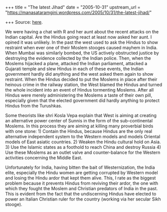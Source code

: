 +++
title = "The latest Jihad"
date = "2005-10-31"
upstream_url = "https://manasataramgini.wordpress.com/2005/10/31/the-latest-jihad/"

+++
Source: [here](https://manasataramgini.wordpress.com/2005/10/31/the-latest-jihad/).

We were having a chat with R and her aunt about the recent attacks on
the Indian capital. Are the Hindus going react at least now asked her
aunt. I opined it was unlikely. In the past the west used to ask the
Hindus to show restraint when ever one of their Moslem stooges caused
mayhem in India. When Mumbai was similarly bombed, the US actively
obstructed justice by destroying the evidence collected by the Indian
police. Then, when the Moslems hijacked a plane, attacked the Indian
parliament, attacked a Gujarati temple and slew Hindus in each of these
events, the Indian government hardly did anything and the west asked
them again to show restraint. When the Hindus decided to put the Moslems
in place after their heinous crime in the railway station, the West
blamed the Hindus and turned the whole incident into an event of Hindus
tormenting Moslems. After all Hindus were merely administering the
Moslems a taste of their own pill, especially given that the elected
government did hardly anything to protect Hindus from the Turushkas.

Some theorists like shri Kosla Vepa explain that West is aiming at
creating an alternative power center of Sunnis in the form of the
sub-continental Moslems. In this process they are aiming at killing many
proverbial birds with one stone: 1) Contain the Hindus, because Hindus
are the only real alternative independent system to the Western models
and models Oriental models of East asiatic countries. 2) Weaken the
Hindu cultural hold on Asia. 3) Use the Islamic states as a foothold to
reach China and destroy Russia 4) Use these Moslems as an outlet valve
and counter-balance for the Western activities concerning the Middle
East.

Unfortunately for India, having bitten the bait of Westernization, the
India elite, especially the Hindu women are getting corrupted by Western
model and losing the Hindu ardor that kept them alive. This, I rate as
the biggest problem because it prevents Hindus from reviving their
ardor, the one with which they fought the Moslem and Christian predators
of India in the past. This is evident from the fact that the
undiscerning Hindus have elected to power an Italian Christian ruler for
the country (working via her secular Sikh stooge).

